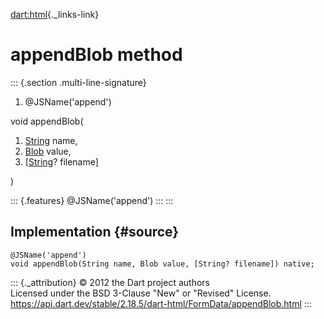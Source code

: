 [dart:html](../../dart-html/dart-html-library){._links-link}

appendBlob method
=================

::: {.section .multi-line-signature}
<div>

1.  \@JSName(\'append\')

</div>

void appendBlob(

1.  [String](../../dart-core/string-class) name,
2.  [Blob](../blob-class) value,
3.  \[[String](../../dart-core/string-class)? filename\]

)

::: {.features}
\@JSName(\'append\')
:::
:::

Implementation {#source}
--------------

``` {.language-dart data-language="dart"}
@JSName('append')
void appendBlob(String name, Blob value, [String? filename]) native;
```

::: {._attribution}
© 2012 the Dart project authors\
Licensed under the BSD 3-Clause \"New\" or \"Revised\" License.\
<https://api.dart.dev/stable/2.18.5/dart-html/FormData/appendBlob.html>
:::
